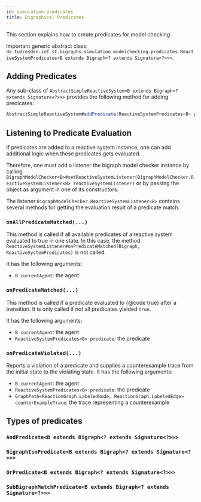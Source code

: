 ```yaml
---
id: simulation-predicates
title: Bigraphical Predicates
---
```


This section explains how to create predicates for model checking.

Important generic abstract class: `de.tudresden.inf.st.bigraphs.simulation.modelchecking.predicates.ReactiveSystemPredicates<B extends Bigraph<? extends Signature<?>>>`.

## Adding Predicates

Any sub-class of `AbstractSimpleReactiveSystem<B extends Bigraph<? extends Signature<?>>>` provides the following method for adding predicates:

```java
AbstractSimpleReactiveSystem#addPredicate(ReactiveSystemPredicates<B> predicate)
```

## Listening to Predicate Evaluation

If predicates are added to a reactive system instance, one can add additional logic when these predicates gets evaluated.

Therefore, one must add a listener the bigraph model checker instance by calling `BigraphModelChecker<B>#setReactiveSystemListener(BigraphModelChecker.ReactiveSystemListener<B> reactiveSystemListener)`
or by passing the object as argument in one of its constructors.

The listener `BigraphModelChecker.ReactiveSystemListener<B>` contains several methods for getting the evaluation result of a predicate match.

### `onAllPredicateMatched(...)`
This method is called if all available predicates of a reactive system evaluated to true in one state.
In this case, the method `ReactiveSystemListener#onPredicateMatched(Bigraph, ReactiveSystemPredicates)` is not called.

It has the following arguments:
- `B currentAgent`: the agent

### `onPredicateMatched(...)`
This method is called if a predicate evaluated to {@code true} after a transition.
It is only called if not all predicates yielded `true`.

It has the following arguments:
- `B currentAgent`: the agent
- `ReactiveSystemPredicates<B> predicate`: the predicate

### `onPredicateViolated(...)`

Reports a violation of a predicate and supplies a counterexample trace from the initial state to the violating state.
It has the following arguments:

- `B currentAgent`: the agent
- `ReactiveSystemPredicates<B> predicate`: the predicate
- `GraphPath<ReactionGraph.LabeledNode, ReactionGraph.LabeledEdge> counterExampleTrace`: the trace representing a counterexample




## Types of predicates

### `AndPredicate<B extends Bigraph<? extends Signature<?>>>`
### `BigraphIsoPredicate<B extends Bigraph<? extends Signature<?>>>`
### `OrPredicate<B extends Bigraph<? extends Signature<?>>>`
### `SubBigraphMatchPredicate<B extends Bigraph<? extends Signature<?>>>`






